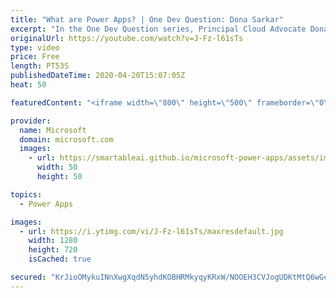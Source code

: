 ```yaml
---
title: "What are Power Apps? | One Dev Question: Dona Sarkar"
excerpt: "In the One Dev Question series, Principal Cloud Advocate Dona Sarkar explains what Power Apps are.    For more information, visit: https://powerapps.microsoft.com/?WT.mc_id=onedevquestion-c9-donasa Try Azure for free: https://aka.ms/TryAzure7"
originalUrl: https://youtube.com/watch?v=J-Fz-l61sTs
type: video
price: Free
length: PT53S
publishedDateTime: 2020-04-20T15:07:05Z
heat: 50

featuredContent: "<iframe width=\"800\" height=\"500\" frameborder=\"0\" src=\"https://www.youtube.com/embed/J-Fz-l61sTs\" allow=\"accelerometer; autoplay; encrypted-media; gyroscope; picture-in-picture\" allowfullscreen></iframe>"

provider:
  name: Microsoft
  domain: microsoft.com
  images:
    - url: https://smartableai.github.io/microsoft-power-apps/assets/images/organizations/microsoft.com-50x50.jpg
      width: 50
      height: 50

topics:
  - Power Apps

images:
  - url: https://i.ytimg.com/vi/J-Fz-l61sTs/maxresdefault.jpg
    width: 1280
    height: 720
    isCached: true

secured: "KrJioOMykuINnXwgXqdN5yhdKOBHRMkyqyKRxW/NOOEH3CVJogUDKtMtQ6wGcqv7kfw+xIYDMArlpupW59koKaWM8YwpMxgB0V8dNGjB/yH9zIZvlBbrLEByjvSyloHA6Pjzd7MnIa6XxLI4uQolotqCVpEeUceaqYyjnJJ/sxnr9ZQCdgUrSCw3O4vksvrPMW1adj7GCC8ouDHvy0mjgDGoC32hbU2uBRqS5TCwFE4y9DoVGhpmlVT76IafBZiCyB8SfqO5TTO74CNmDNmuyhgXOEjQS3NNJMxuHIgfgilKgA/BHwHf4fRIltt/RNn0t3wx/cAqWiTaOBn0wP/HJ++KaACWva03XJ836lao2UdvEIWnhCAD1kdG8k1T2IOTFZW959f4Kt7EeQg3bxHvNu9Ui6aBrjze1fCYEOBaKFg=;VAP9lhYEKE+k2uLTIVVqtA=="
---
```


